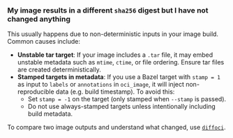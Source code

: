 ### My image results in a different `sha256` digest but I have not changed anything

This usually happens due to non-deterministic inputs in your image build. Common causes include:

- **Unstable tar target**: If your image includes a `.tar` file, it may embed unstable metadata such as `mtime`, `ctime`, or file ordering. Ensure tar files are created deterministically.
- **Stamped targets in metadata**: If you use a Bazel target with `stamp = 1` as input to `labels` or `annotations` in `oci_image`, it will inject non-reproducible data (e.g. build timestamp). To avoid this:
  - Set `stamp = -1` on the target (only stamped when `--stamp` is passed).
  - Do not use always-stamped targets unless intentionally including build metadata.

To compare two image outputs and understand what changed, use [`diffoci`](https://github.com/reproducible-containers/diffoci).
